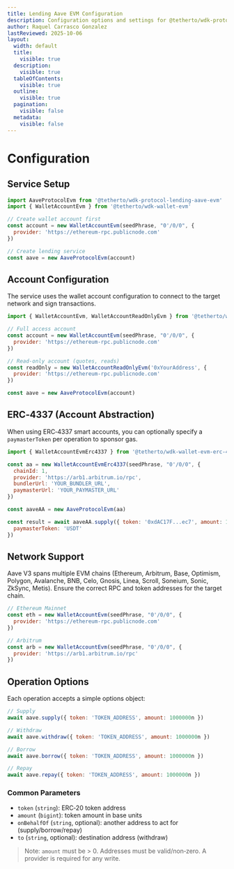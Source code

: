 ```yaml
---
title: Lending Aave EVM Configuration
description: Configuration options and settings for @tetherto/wdk-protocol-lending-aave-evm
author: Raquel Carrasco Gonzalez
lastReviewed: 2025-10-06
layout:
  width: default
  title:
    visible: true
  description:
    visible: true
  tableOfContents:
    visible: true
  outline:
    visible: true
  pagination:
    visible: false
  metadata:
    visible: false
---
```


# Configuration

## Service Setup

```javascript
import AaveProtocolEvm from '@tetherto/wdk-protocol-lending-aave-evm'
import { WalletAccountEvm } from '@tetherto/wdk-wallet-evm'

// Create wallet account first
const account = new WalletAccountEvm(seedPhrase, "0'/0/0", {
  provider: 'https://ethereum-rpc.publicnode.com'
})

// Create lending service
const aave = new AaveProtocolEvm(account)
```

## Account Configuration

The service uses the wallet account configuration to connect to the target network and sign transactions.

```javascript
import { WalletAccountEvm, WalletAccountReadOnlyEvm } from '@tetherto/wdk-wallet-evm'

// Full access account
const account = new WalletAccountEvm(seedPhrase, "0'/0/0", {
  provider: 'https://ethereum-rpc.publicnode.com'
})

// Read-only account (quotes, reads)
const readOnly = new WalletAccountReadOnlyEvm('0xYourAddress', {
  provider: 'https://ethereum-rpc.publicnode.com'
})

const aave = new AaveProtocolEvm(account)
```

## ERC‑4337 (Account Abstraction)

When using ERC‑4337 smart accounts, you can optionally specify a `paymasterToken` per operation to sponsor gas.

```javascript
import { WalletAccountEvmErc4337 } from '@tetherto/wdk-wallet-evm-erc-4337'

const aa = new WalletAccountEvmErc4337(seedPhrase, "0'/0/0", {
  chainId: 1,
  provider: 'https://arb1.arbitrum.io/rpc',
  bundlerUrl: 'YOUR_BUNDLER_URL',
  paymasterUrl: 'YOUR_PAYMASTER_URL'
})

const aaveAA = new AaveProtocolEvm(aa)

const result = await aaveAA.supply({ token: '0xdAC17F...ec7', amount: 1000000n }, {
  paymasterToken: 'USDT'
})
```

## Network Support

Aave V3 spans multiple EVM chains (Ethereum, Arbitrum, Base, Optimism, Polygon, Avalanche, BNB, Celo, Gnosis, Linea, Scroll, Soneium, Sonic, ZkSync, Metis). Ensure the correct RPC and token addresses for the target chain.

```javascript
// Ethereum Mainnet
const eth = new WalletAccountEvm(seedPhrase, "0'/0/0", {
  provider: 'https://ethereum-rpc.publicnode.com'
})

// Arbitrum
const arb = new WalletAccountEvm(seedPhrase, "0'/0/0", {
  provider: 'https://arb1.arbitrum.io/rpc'
})
```

## Operation Options

Each operation accepts a simple options object:

```javascript
// Supply
await aave.supply({ token: 'TOKEN_ADDRESS', amount: 1000000n })

// Withdraw
await aave.withdraw({ token: 'TOKEN_ADDRESS', amount: 1000000n })

// Borrow
await aave.borrow({ token: 'TOKEN_ADDRESS', amount: 1000000n })

// Repay
await aave.repay({ token: 'TOKEN_ADDRESS', amount: 1000000n })
```

### Common Parameters

- `token` (`string`): ERC‑20 token address
- `amount` (`bigint`): token amount in base units
- `onBehalfOf` (`string`, optional): another address to act for (supply/borrow/repay)
- `to` (`string`, optional): destination address (withdraw)

> Note: `amount` must be > 0. Addresses must be valid/non‑zero. A provider is required for any write.
